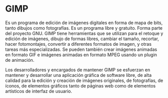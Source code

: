 # GIMP

Es un programa de edición de imágenes digitales en forma de mapa de bits, tanto dibujos como fotografías. Es un programa libre y gratuito. Forma parte del proyecto GNU. 
GIMP tiene herramientas que se utilizan para el retoque y edición de imágenes, dibujo de formas libres, cambiar el tamaño, recortar, hacer fotomontajes, convertir a diferentes formatos de imagen, y otras tareas más especializadas. Se pueden también crear imágenes animadas en formato GIF e imágenes animadas en formato MPEG usando un plugin de animación.

Los desarrolladores y encargados de mantener GIMP se esfuerzan en mantener y desarrollar una aplicación gráfica de software libre, de alta calidad para la edición y creación de imágenes originales, de fotografías, de íconos, de elementos gráficos tanto de páginas web como de elementos artísticos de interfaz de usuario.
